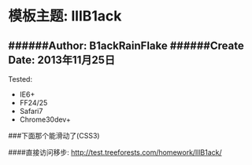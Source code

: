 模板主题: lllB1ack 
==============
######Author: B1ackRainFlake
######Create Date: 2013年11月25日
--------------
Tested:
+ IE6+
+ FF24/25 
+ Safari7
+ Chrome30dev+

###下面那个能滑动了(CSS3)

####直接访问移步: http://test.treeforests.com/homework/lllB1ack/